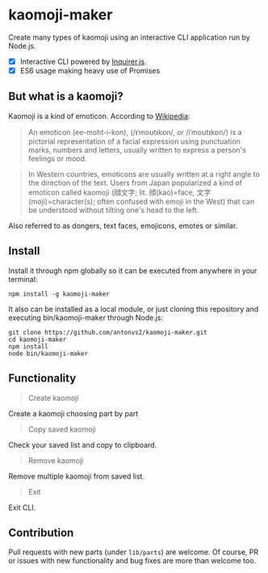 # kaomoji-maker

Create many types of kaomoji using an interactive CLI application run by Node.js.

* [x] Interactive CLI powered by [Inquirer.js](https://github.com/SBoudrias/Inquirer.js/).
* [x] ES6 usage making heavy use of Promises

## But what is a kaomoji?

Kaomoji is a kind of emoticon. According to [Wikipedia](https://en.wikipedia.org/wiki/Emoticon#/media/File:Emoticon_Smile_Face.svg):

> An emoticon (ee-moht-i-kon), (/ᵻˈmoʊtᵻkɒn/, or /iˈmoʊtᵻkɒn/) is a pictorial representation of a facial expression using punctuation marks, numbers and letters, usually written to express a person's feelings or mood.

> In Western countries, emoticons are usually written at a right angle to the direction of the text. Users from Japan popularized a kind of emoticon called kaomoji (顔文字; lit. 顔(kao)=face, 文字(moji)=character(s); often confused with emoji in the West) that can be understood without tilting one's head to the left.

Also referred to as  dongers, text faces, emojicons, emotes or similar.

## Install

Install it through npm globally so it can be executed from anywhere in your terminal:

```
npm install -g kaomoji-maker
```

It also can be installed as a local module, or just cloning this repository and executing bin/kaomoji-maker through Node.js:

```
git clone https://github.com/antonvs2/kaomoji-maker.git
cd kaomoji-maker
npm install
node bin/kaomoji-maker
```

## Functionality

> Create kaomoji

Create a kaomoji choosing part by part

> Copy saved kaomoji

Check your saved list and copy to clipboard.

> Remove kaomoji

Remove multiple kaomoji from saved list.

> Exit

Exit CLI.

## Contribution

Pull requests with new parts (under `lib/parts`) are welcome. Of course, PR or issues with new functionality and bug fixes are more than welcome too.
